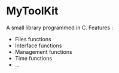 # MyToolKit
A small library programmed in C.
Features :
  - Files functions
  - Interface functions
  - Management functions
  - Time functions
  - ...
